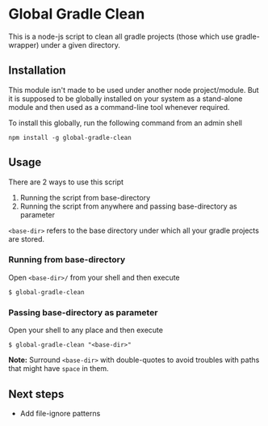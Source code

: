 # Global Gradle Clean

This is a node-js script to clean all gradle projects (those which use gradle-wrapper) under a given directory.

## Installation

This module isn't made to be used under another node project/module. But it is supposed to be globally installed on your system as a stand-alone module and then used as a command-line tool whenever required.

To install this globally, run the following command from an admin shell

```shell
npm install -g global-gradle-clean
```

## Usage

There are 2 ways to use this script

1. Running the script from base-directory
2. Running the script from anywhere and passing base-directory as parameter

`<base-dir>` refers to the base directory under which all your gradle projects are stored.

### Running from base-directory

Open `<base-dir>/` from your shell and then execute

```shell
$ global-gradle-clean
```

### Passing base-directory as parameter

Open your shell to any place and then execute

```shell
$ global-gradle-clean "<base-dir>"
```

__Note:__ Surround `<base-dir>` with double-quotes to avoid troubles with paths that might have `space` in them.

## Next steps

- Add file-ignore patterns
